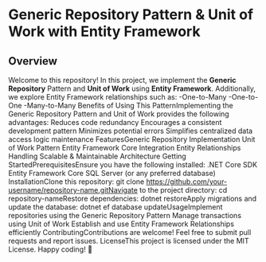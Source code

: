 # Generic Repository Pattern & Unit of Work with Entity Framework
## Overview
Welcome to this repository! In this project, we implement the **Generic Repository** Pattern and **Unit of Work** using **Entity Framework**. Additionally, we explore Entity Framework relationships such as:
-One-to-Many
-One-to-One
-Many-to-Many
Benefits of Using This PatternImplementing the Generic Repository Pattern and Unit of Work provides the following advantages:
Reduces code redundancy
Encourages a consistent development pattern
Minimizes potential errors
Simplifies centralized data access logic maintenance
FeaturesGeneric Repository Implementation
Unit of Work Pattern
Entity Framework Core Integration
Entity Relationships Handling
Scalable & Maintainable Architecture
Getting StartedPrerequisitesEnsure you have the following installed:
.NET Core SDK
Entity Framework Core
SQL Server (or any preferred database)
InstallationClone this repository:
git clone https://github.com/your-username/repository-name.gitNavigate to the project directory:
cd repository-nameRestore dependencies:
dotnet restoreApply migrations and update the database:
dotnet ef database updateUsageImplement repositories using the Generic Repository Pattern
Manage transactions using Unit of Work
Establish and use Entity Framework Relationships efficiently
ContributingContributions are welcome! Feel free to submit pull requests and report issues.
LicenseThis project is licensed under the MIT License.
Happy coding! 🚀

